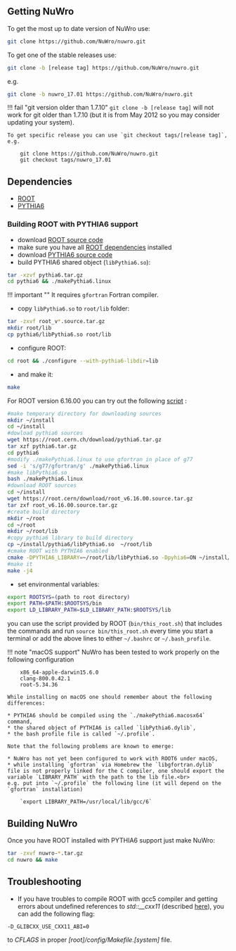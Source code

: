## Getting NuWro

To get the most up to date version of NuWro use:

```bash
git clone https://github.com/NuWro/nuwro.git
```

To get one of the stable releases use:

```bash
git clone -b [release tag] https://github.com/NuWro/nuwro.git
```

e.g.

```bash
git clone -b nuwro_17.01 https://github.com/NuWro/nuwro.git
```

!!! fail "git version older than 1.7.10"
    `git clone -b [release tag]` will not work for git older than 1.7.10
    (but it is from May 2012 so you may consider updating your system).

    To get specific release you can use `git checkout tags/[release tag]`, e.g.

        git clone https://github.com/NuWro/nuwro.git
        git checkout tags/nuwro_17.01

## Dependencies

* [ROOT](https://root.cern.ch/)
* [PYTHIA6](https://pythia6.hepforge.org/)

### Building ROOT with PYTHIA6 support

* download [ROOT source code](http://root.cern.ch/drupal/content/downloading-root)
* make sure you have all [ROOT dependencies](http://root.cern.ch/drupal/content/build-prerequisites) installed
* download [PYTHIA6 source code](http://neutrino.ift.uni.wroc.pl/files/pythia6.tar.gz)
* build PYTHIA6 shared object (`libPythia6.so`):

```bash
tar -xzvf pythia6.tar.gz
cd pythia6 && ./makePythia6.linux
```

!!! important ""
    It requires `gfortran` Fortran compiler.

* copy `libPythia6.so` to `root/lib` folder:

```bash
tar -zxvf root_v*.source.tar.gz
mkdir root/lib
cp pythia6/libPythia6.so root/lib
```

* configure ROOT:

```bash
cd root && ./configure --with-pythia6-libdir=lib
```

* and make it:

```bash
make
```
For ROOT version 6.16.00 you can try out the following [script](http://neutrino.ift.uni.wroc.pl/files/download-and-make-root6.16.00-with-pythia6.sh) :
```bash
#make temporary directory for downloading sources
mkdir ~/install
cd ~/install
#dowload pythia6 sources 
wget https://root.cern.ch/download/pythia6.tar.gz
tar xzf pythia6.tar.gz
cd pythia6
#modify ./makePythia6.linux to use gfortran in place of g77
sed -i 's/g77/gfortran/g' ./makePythia6.linux
#make libPythia6.so
bash ./makePythia6.linux
#download ROOT sources
cd ~/install
wget https://root.cern/download/root_v6.16.00.source.tar.gz
tar zxf root_v6.16.00.source.tar.gz
#create build directory
mkdir ~/root
cd ~/root
mkdir ~/root/lib
#copy pythia6 library to build directory
cp ~/install/pythia6/libPythia6.so  ~/root/lib
#cmake ROOT with PYTHIA6 enabled
cmake -DPYTHIA6_LIBRARY=~/root/lib/libPythia6.so -Dpyhia6=ON ~/install/root-6.16.00
#make it
make -j4
```

* set environmental variables:

```bash
export ROOTSYS=(path to root directory)
export PATH=$PATH:$ROOTSYS/bin
export LD_LIBRARY_PATH=$LD_LIBRARY_PATH:$ROOTSYS/lib
```

you can use the script provided by ROOT (`bin/this_root.sh`) that includes the commands and run `source bin/this_root.sh` every time you start a terminal or add the above lines to either `~/.bashrc` or `~/.bash_profile`.

!!! note "macOS support"
    NuWro has been tested to work properly on the following configuration

        x86_64-apple-darwin15.6.0
        clang-800.0.42.1
        root-5.34.36

    While installing on macOS one should remember about the following differences:

    * PYTHIA6 should be compiled using the `./makePythia6.macosx64` command,
    * the shared object of PYTHIA6 is called `libPythia6.dylib`,
    * the bash profile file is called `~/.profile`.

    Note that the following problems are known to emerge:

    * NuWro has not yet been configured to work with ROOT6 under macOS,
    * while installing `gfortran` via Homebrew the `libgfortran.dylib` file is not properly linked for the C compiler, one should export the variable `LIBRARY_PATH` with the path to the lib file.<br>
    e.g. put into `~/.profile` the following line (it will depend on the `gfortran` installation)

        `export LIBRARY_PATH=/usr/local/lib/gcc/6`




## Building NuWro

Once you have ROOT installed with PYTHIA6 support just make NuWro:

```bash
tar -zxvf nuwro-*.tar.gz
cd nuwro && make
```

## Troubleshooting

* If you have troubles to compile ROOT with gcc5 compiler
and getting errors about undefined references to *std::__cxx11*
(described [here](https://gcc.gnu.org/onlinedocs/gcc-5.2.0/libstdc++/manual/manual/using_dual_abi.html)),
you can add the following flag:

```bash
-D_GLIBCXX_USE_CXX11_ABI=0
```

to *CFLAGS* in proper *[root]/config/Makefile.[system]* file.
